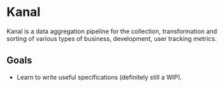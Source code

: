 # Kanal

Kanal is a data aggregation pipeline for the collection, transformation and sorting of various types of business, development, user tracking metrics.

## Goals

  - Learn to write useful specifications (definitely still a WIP).
